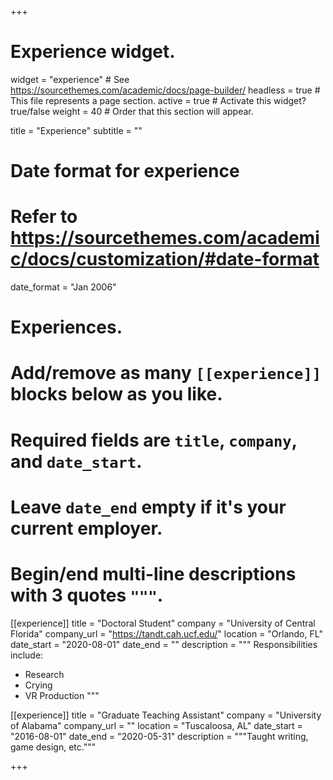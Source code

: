 +++
# Experience widget.
widget = "experience"  # See https://sourcethemes.com/academic/docs/page-builder/
headless = true  # This file represents a page section.
active = true  # Activate this widget? true/false
weight = 40  # Order that this section will appear.

title = "Experience"
subtitle = ""

# Date format for experience
#   Refer to https://sourcethemes.com/academic/docs/customization/#date-format
date_format = "Jan 2006"

# Experiences.
#   Add/remove as many `[[experience]]` blocks below as you like.
#   Required fields are `title`, `company`, and `date_start`.
#   Leave `date_end` empty if it's your current employer.
#   Begin/end multi-line descriptions with 3 quotes `"""`.
[[experience]]
  title = "Doctoral Student"
  company = "University of Central Florida"
  company_url = "https://tandt.cah.ucf.edu/"
  location = "Orlando, FL"
  date_start = "2020-08-01"
  date_end = ""
  description = """
  Responsibilities include:
  
  * Research
  * Crying
  * VR Production
  """

[[experience]]
  title = "Graduate Teaching Assistant"
  company = "University of Alabama"
  company_url = ""
  location = "Tuscaloosa, AL"
  date_start = "2016-08-01"
  date_end = "2020-05-31"
  description = """Taught writing, game design, etc."""

+++
